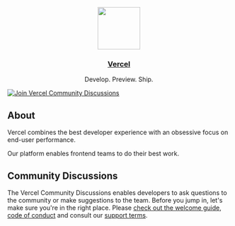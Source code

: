 <p align="center">
  <a href="https://vercel.com">
    <img src="https://assets.vercel.com/image/upload/v1588805858/repositories/vercel/logo.png" height="96">
    <h3 align="center">Vercel</h3>
  </a>
  <p align="center">Develop. Preview. Ship.</p>
</p>

[![Join Vercel Community Discussions](https://badgen.net/badge/join/vercel%20community%20discussions/black?icon=github)](https://github.com/vercel/community/discussions)

## About

Vercel combines the best developer experience with an obsessive focus on end-user performance.

Our platform enables frontend teams to do their best work.

## Community Discussions

The Vercel Community Discussions enables developers to ask questions to the community or make suggestions to the team. Before you jump in, let's make sure you're in the right place. Please [check out the welcome guide](https://github.com/vercel/community/discussions/2), [code of conduct](https://github.com/vercel/community/blob/main/.github/CODE_OF_CONDUCT.md) and consult our [support terms](https://vercel.com/legal/support-terms).
